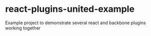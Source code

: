 react-plugins-united-example
============================

Example project to demonstrate several react and backbone plugins working together
